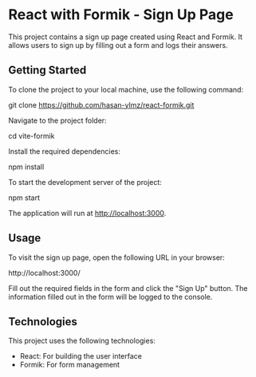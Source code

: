 # React with Formik - Sign Up Page

This project contains a sign up page created using React and Formik. It allows users to sign up by filling out a form and logs their answers.

## Getting Started

To clone the project to your local machine, use the following command:

git clone https://github.com/hasan-ylmz/react-formik.git


Navigate to the project folder:

cd vite-formik

Install the required dependencies:

npm install

To start the development server of the project:

npm start


The application will run at [http://localhost:3000](http://localhost:3000).

## Usage

To visit the sign up page, open the following URL in your browser:

http://localhost:3000/

Fill out the required fields in the form and click the "Sign Up" button. The information filled out in the form will be logged to the console.

## Technologies

This project uses the following technologies:

- React: For building the user interface
- Formik: For form management





